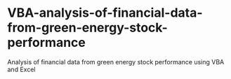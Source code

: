 # VBA-analysis-of-financial-data-from-green-energy-stock-performance
Analysis of financial data from green energy stock performance using VBA and Excel
